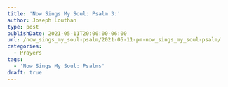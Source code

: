 ```yaml
---
title: 'Now Sings My Soul: Psalm 3:'
author: Joseph Louthan
type: post
publishDate: 2021-05-11T20:00:00-06:00
url: /now_sings_my_soul-psalm/2021-05-11-pm-now_sings_my_soul-psalm/
categories:
  - Prayers
tags:
  - 'Now Sings My Soul: Psalms'
draft: true
---
```

<pre>
<div style="font-variant: small-caps;">

</div>

</pre>

